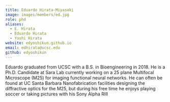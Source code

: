 ```yaml
---
title: Eduardo Hirata-Miyasaki
image: images/members/ed.jpg
role: phd
aliases:
  - E. Hirata
  - Eduardo Hirata
  - Yoshi Hirata
website: edyoshikun.github.io
email: edhirata@ucsc.edu
github: edyoshikun
---
```


Eduardo graduated from UCSC with a B.S. in Bioengineering in 2018. He is a Ph.D. Candidate at Sara Lab currently working on a 25 plane Multifocal Microscope (M25) for imaging functional neural networks. He can often be found at UC Santa Barbara Nanofabrication facilities designing the diffractive optics for the M25, but during his free time he enjoys playing soccer or taking pictures with his Sony Alpha RIII

